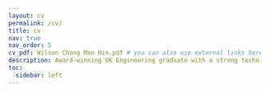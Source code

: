 ```yaml
---
layout: cv
permalink: /cv/
title: cv
nav: true
nav_order: 5
cv_pdf: Wilson Chong Man Hin.pdf # you can also use external links here
description: Award-winning UK Engineering graduate with a strong technical foundation and leadership acumen, specializing in innovative building services solutions. Recognized with the SCEBE Prize for top academic performance and fully funded through the Alistair Harvey Foundation Scholarship to complete BEng/MSc degrees.
toc:
  sidebar: left
---
```

